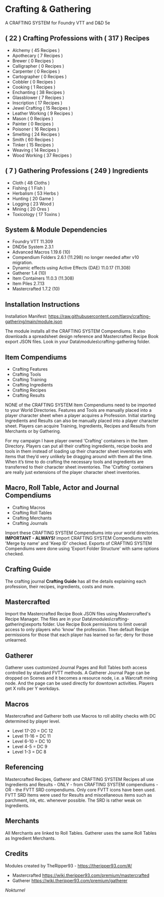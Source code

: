 # Crafting & Gathering

A CRAFTING SYSTEM for Foundry VTT and D&D 5e

## ( 22 ) Crafting Professions with ( 317 ) Recipes

- Alchemy ( 45 Recipes )
- Apothecary ( 7 Recipes )
- Brewer ( 0 Recipes )
- Calligrapher ( 0 Recipes )
- Carpenter ( 0 Recipes )
- Cartographer ( 0 Recipes )
- Cobbler ( 0 Recipes )
- Cooking ( 1 Recipes )
- Enchanting ( 38 Recipes )
- Glassblower ( 7 Recipes )
- Inscription ( 17 Recipes )
- Jewel Crafting ( 15 Recipes )
- Leather Working ( 9 Recipes )
- Mason ( 0 Recipes )
- Painter ( 0 Recipes )
- Poisoner ( 16 Recipes )
- Smelting ( 24 Recipes )
- Smith ( 60 Recipes )
- Tinker ( 15 Recipes )
- Weaving ( 14 Recipes )
- Wood Working ( 37 Recipes )

## ( 7 ) Gathering Professions ( 249 ) Ingredients

- Cloth ( 48 Cloths )
- Fishing ( 1 Fish )
- Herbalism ( 53 Herbs )
- Hunting ( 20 Game )
- Logging ( 23 Wood )
- Mining ( 20 Ores )
- Toxicology ( 17 Toxins )

## System & Module Dependencies

- Foundry VTT 11.309
- DND5e System 2.3.1
- Advanced Macros 1.19.6 (10)
- Compendium Folders 2.6.1 (11.298) no longer needed after v10 migration.
- Dynamic effects using Active Effects (DAE) 11.0.17 (11.308)
- Gatherer 1.4 (10)
- Item Containers 11.0.3 (11.308)
- Item Piles 2.7.13
- Mastercrafted 1.7.2 (10)

## Installation Instructions

Installation Manifest: https://raw.githubusercontent.com/tlaroy/crafting-gathering/main/module.json 

The module installs all the CRAFTING SYSTEM Compendiums.  It also downloads a spreadsheet design reference and Mastercrafted Recipe Book export JSON files.  Look in your Data\modules\crafting-gathering folder.

## Item Compendiums

- Crafting Features
- Crafting Tools
- Crafting Training
- Crafting Ingredients
- Crafting Recipes
- Crafting Results

NONE of the CRAFTING SYSTEM Item Compendiums need to be imported to your World Directories.  Features and Tools are manually placed into a player character sheet when a player acquires a Profession.  Initial starting Ingredients and Results can also be manually placed into a player character sheet.  Players can acquire Training, Ingredients, Recipes and Results from Merchants or by Gathering.

For my campaign I have player owned 'Crafting' containers in the Item Directory.  Players can put all their crafting ingredients, recipe books and tools in them instead of loading up their character sheet inventories with items that they’d very unlikely be dragging around with them all the time.  When it’s time to do crafting the necessary tools and ingredients are transferred to their character sheet inventories.  The 'Crafting' containers are really just extensions of the player character sheet inventories.
  
## Macro, Roll Table, Actor and Journal Compendiums

- Crafting Macros
- Crafting Roll Tables
- Crafting Merchants
- Crafting Journals

Import these CRAFTING SYSTEM Compendiums into your world directories.  <b>IMPORTANT - ALWAYS!</b> import CRAFTING SYSTEM Compendiums with 'Merge by name' and 'Keep ID' checked.  Exports of CRAFTING SYSTEM Compendiums were done using 'Export Folder Structure' with same options checked.

## Crafting Guide
The crafting journal <b>Crafting Guide</b> has all the details explaining each profession, their recipes, ingredients, costs and more.

## Mastercrafted
Import the Mastercrafted Recipe Book JSON files using Mastercrafted's Recipe Manager.  The files are in your Data\modules\crafting-gathering\exports folder.  Use Recipe Book permissions to limit overall access to only players who 'know' the profession.  Then default Recipe permissions for those that each player has learned so far; deny for those unlearned.

## Gatherer
Gatherer uses customized Journal Pages and Roll Tables both access controlled by standard FVTT methods.  A Gatherer Journal Page can be dropped on Scenes and it becomes a resource node, i.e. a Warcraft mining node.  And the page can be used directly for downtown activities.  Players get X rolls per Y workdays.

## Macros
Mastercrafted and Gatherer both use Macros to roll ability checks with DC determined by player level.

- Level 17-20 = DC 12
- Level 11-16 = DC 11
- Level 6-10 = DC 10
- Level 4-5 = DC 9
- Level 1-3 = DC 8

## Referencing
Mastercrafted Recipes, Gatherer and CRAFTING SYSTEM Recipes all use Ingredients and Results - ONLY - from CRAFTING SYSTEM compendiums - OR - the FVTT SRD compendiums.  Only core FVTT icons have been used. 
FVTT SRD Items were used for Results and miscellaneous items such as parchment, ink, etc. whenever possible.  The SRD is rather weak on Ingredients. 

## Merchants
All Merchants are linked to  Roll Tables.  Gatherer uses the same Roll Tables as Ingredient Merchants.

## Credits
Modules created by TheRipper93 - https://theripper93.com/#/

- Mastercrafted https://wiki.theripper93.com/premium/mastercrafted 
- Gatherer https://wiki.theripper93.com/premium/gatherer

<i>Nokturnel</i>